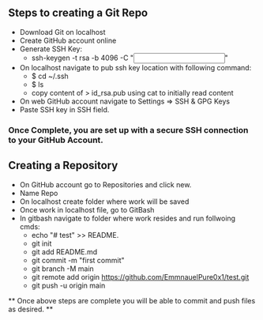 ## Steps to creating a Git Repo 

- Download Git on localhost
- Create GitHub account online
- Generate SSH Key:
	- ssh-keygen -t rsa -b 4096 -C "<Input email registered with GitHub>"
- On localhost navigate to pub ssh key location with following command:
	- $ cd ~/.ssh
	- $ ls
	- copy content of > id_rsa.pub using cat to initially read content
- On web GitHub account navigate to Settings => SSH & GPG Keys
- Paste SSH key in SSH field.

### Once Complete, you are set up with a secure SSH connection to your GitHub Account.

## Creating a Repository

- On GitHub account go to Repositories and click new.
- Name Repo
- On localhost create folder where work will be saved
- Once work in localhost file, go to GitBash
- In gitbash navigate to folder where work resides and run follwoing cmds:
	- echo "# test" >> README.
	- git init
	- git add README.md
	- git commit -m "first commit"
	- git branch -M main
	- git remote add origin https://github.com/EmmnauelPure0x1/test.git
	- git push -u origin main 

** Once above steps are complete you will be able to commit and push files as desired. **


